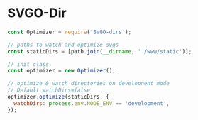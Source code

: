 <!--
 Copyright (c) 2024 Anthony Mugendi

 This software is released under the MIT License.
 https://opensource.org/licenses/MIT
-->

# SVGO-Dir

```javascript
const Optimizer = require('SVGO-dirs');

// paths to watch and optimize svgs
const staticDirs = [path.join(__dirname, './www/static')];

// init class
const optimizer = new Optimizer();

// optimize & watch directories on developnent mode
// Default watchDirs=false
optimizer.optimize(staticDirs, {
  watchDirs: process.env.NODE_ENV == 'development',
});
```
